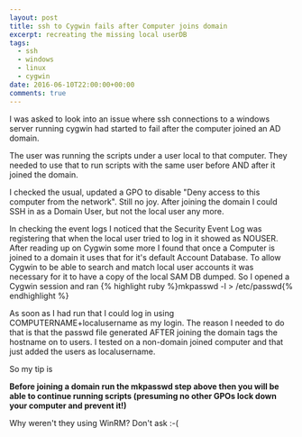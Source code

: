 ```yaml
---
layout: post
title: ssh to Cygwin fails after Computer joins domain
excerpt: recreating the missing local userDB
tags: 
  - ssh
  - windows
  - linux
  - cygwin
date: 2016-06-10T22:00:00+00:00
comments: true
---
```


I was asked to look into an issue where ssh connections to a windows server running cygwin had started to fail after the computer joined an AD domain.


The user was running the scripts under a user local to that computer.  They needed to use that to run scripts with the same user before AND after it joined the domain.


I checked the usual, updated a GPO to disable "Deny access to this computer from the network".  Still no joy.
After joining the domain I could SSH in as a Domain User, but not the local user any more.


In checking the event logs I noticed that the Security Event Log was registering that when the local user tried to log in it showed as NOUSER.
After reading up on Cygwin some more I found that once a Computer is joined to a domain it uses that for it's default Account Database.  To allow
Cygwin to be able to search and match local user accounts it was necessary for it to have a copy of the local SAM DB dumped.
So I opened a Cygwin session and ran
{% highlight ruby %}mkpasswd -l > /etc/passwd{% endhighlight %}

As soon as I had run that I could log in using COMPUTERNAME+localusername as my login.
The reason I needed to do that is that the passwd file generated AFTER joining the domain tags the hostname on to users.
I tested on a non-domain joined computer and that just added the users as localusername.

So my tip is

**Before joining a domain run the mkpasswd step above then you will be able to continue running scripts (presuming no other GPOs lock down your computer and prevent it!)**


Why weren't they using WinRM? Don't ask :-(
